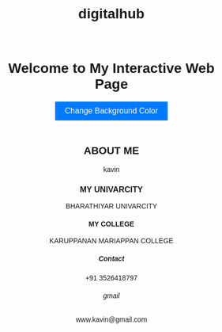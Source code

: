 # digitalhub
<!DOCTYPE html>
<html lang="en">
<head>
    <meta charset="UTF-8">
    <meta name="viewport" content="width=device-width, initial-scale=1.0">
    <title>Interactive Web Page</title>
    <style>
        body {
            font-family: Arial, sans-serif;
            text-align: center;
        }
        #container {
            padding: 20px;
        }
        button {
            padding: 10px 20px;
            font-size: 16px;
            background-color: #007BFF;
            color: #fff;
            border: none;
            cursor: pointer;
        }
    </style>
</head>
<body>
    <div id="container">
        <h1>Welcome to My Interactive Web Page</h1>
        <button id="colorChangeButton">Change Background Color</button>
    </div>
    <div>
        <h2>ABOUT ME</h2>
        <P>kavin</P>
        <div>
            <h3>MY UNIVARCITY</h3>
            <P>BHARATHIYAR UNIVARCITY</P>
        </div>
        <div>
            <h4>MY COLLEGE</h4>
            <P>KARUPPANAN MARIAPPAN COLLEGE</P>
        </div>
        <div>
            <h5>Contact</h5>
            <p>+91 3526418797</p>
        </div>
        <div>
            <h6>gmail</h6>
            <p>www.kavin@gmail.com</p>
        </div>
    <script>
        // JavaScript code to change the background color
        const button = document.getElementById("colorChangeButton");
        const colors = ["#007BFF", "#FF5722", "#27AE60", "#E91E63"];
        let currentColorIndex = 0;

        button.addEventListener("click", function () {
            document.body.style.backgroundColor = colors[currentColorIndex];
            currentColorIndex = (currentColorIndex + 1) % colors.length;
        });
    </script>
</body>
</html>
